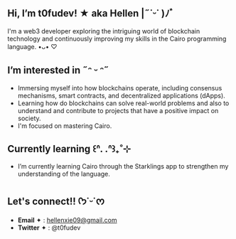 ## Hi, I’m **t0fudev!** ★ aka Hellen |˶˙ᵕ˙ )ﾉﾞ

I'm a web3 developer exploring the intriguing world of blockchain technology and continuously improving my skills in the Cairo programming language. •ᴗ• ♡

## I’m interested in ˶ᵔ ᵕ ᵔ˶
- Immersing myself into how blockchains operate, including consensus mechanisms, smart contracts, and decentralized applications (dApps).
- Learning how do blockchains can solve real-world problems and also to understand and contribute to projects that have a positive impact on society.
- I'm focused on mastering Cairo.

## Currently learning ꒰ᐢ. .ᐢ꒱₊˚⊹
- I’m currently learning Cairo through the Starklings app to strengthen my understanding of the language.

## Let's connect!! ᡣ𐭩˙ᵕ˙ᰔ
- **Email** ✦ : hellenxie09@gmail.com
- **Twitter** ✦ : @t0fudev 





